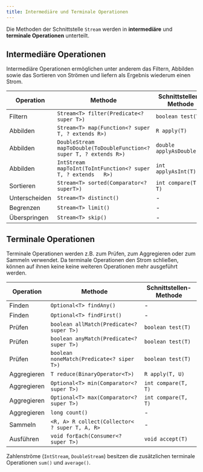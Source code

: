 ```yaml
---
title: Intermediäre und Terminale Operationen
---
```


Die Methoden der Schnittstelle `Stream` werden in **intermediäre** und **terminale Operationen** unterteilt.

## Intermediäre Operationen
Intermediäre Operationen ermöglichen unter anderem das Filtern, Abbilden sowie das Sortieren von Strömen und liefern als Ergebnis wiederum einen Strom.

| Operation     | Methode                                                              | Schnittstellen-Methode    |
| ------------- | -------------------------------------------------------------------- | ------------------------- |
| Filtern       | `Stream<T> filter(Predicate<? super T>)`                             | `boolean test(T)`         |
| Abbilden      | `Stream<T> map(Function<? super T, ? extends R>)`                    | `R apply(T)`              |
| Abbilden      | `DoubleStream mapToDouble(ToDoubleFunction<? super T, ? extends R>)` | `double applyAsDouble(T)` |
| Abbilden      | `IntStream mapToInt(ToIntFunction<? super T, ? extends   R>)`        | `int applyAsInt(T)`       |
| Sortieren     | `Stream<T> sorted(Comparator<? superT>)`                             | `int compare(T, T)`       |
| Unterscheiden | `Stream<T> distinct()`                                               | -                         |
| Begrenzen     | `Stream<T> limit()`                                                  | -                         |
| Überspringen  | `Stream<T> skip()`                                                   | -                         |

## Terminale Operationen
Terminale Operationen werden z.B. zum Prüfen, zum Aggregieren oder zum Sammeln verwendet. Da terminale Operationen den Strom schließen, können auf ihnen keine keine weiteren Operationen mehr ausgeführt werden.

| Operation   | Methode                                        | Schnittstellen-Methode |
| ----------- | ---------------------------------------------- | ---------------------- |
| Finden      | `Optional<T> findAny()`                        | -                      |
| Finden      | `Optional<T> findFirst()`                      | -                      |
| Prüfen      | `boolean allMatch(Predicate<? super T>)`       | `boolean test(T)`      |
| Prüfen      | `boolean anyMatch(Predicate<? super T>)`       | `boolean test(T)`      |
| Prüfen      | `boolean noneMatch(Predicate<? siper T>)`      | `boolean test(T)`      |
| Aggregieren | `T reduce(BinaryOperator<T>)`                  | `R apply(T, U)`        |
| Aggregieren | `Optional<T> min(Comparator<? super T>)`       | `int compare(T, T)`    |
| Aggregieren | `Optional<T> max(Comparator<? super T>)`       | `int compare(T, T)`    |
| Aggregieren | `long count()`                                 | -                      |
| Sammeln     | `<R, A> R collect(Collector< ? super T, A, R>` | -                      |
| Ausführen   | `void forEach(Consumer<? super T>)`            | `void accept(T)`       |

Zahlenströme (`IntStream`, `DoubleStream`) besitzen die zusätzlichen terminale Operationen `sum()` und `average()`.
